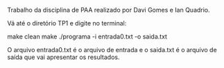 Trabalho da disciplina de PAA realizado por Davi Gomes e Ian Quadrio.

Vá até o diretório TP1 e digite no terminal:

make clean
make
./programa -i entrada0.txt -o saida.txt

O arquivo entrada0.txt é o arquivo de entrada e o saida.txt é o arquivo de saída que vai apresentar os resultados.
